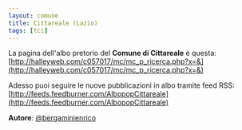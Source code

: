 ```yaml
---
layout: comune
title: Cittareale (Lazio)
tags: [tci]
---
```


La pagina dell'albo pretorio del **Comune di Cittareale** è questa: [http://halleyweb.com/c057017/mc/mc_p_ricerca.php?x=&](http://halleyweb.com/c057017/mc/mc_p_ricerca.php?x=&)

Adesso puoi seguire le nuove pubblicazioni in albo tramite feed RSS: [http://feeds.feedburner.com/AlbopopCittareale](http://feeds.feedburner.com/AlbopopCittareale)


**Autore**: [@bergaminienrico](https://twitter.com/bergaminienrico)
